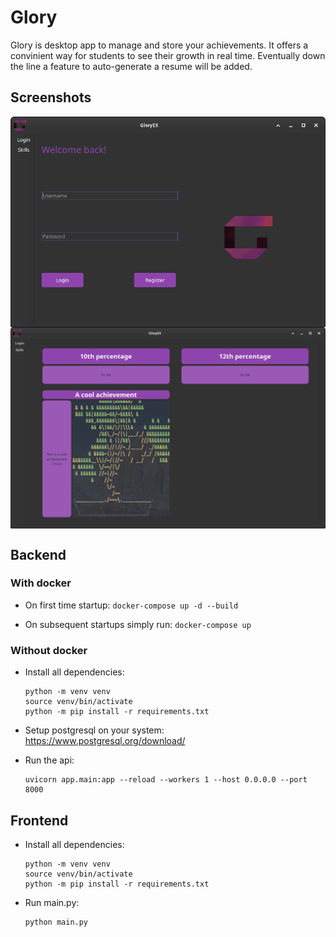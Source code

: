 # Glory
Glory is desktop app to manage and store your achievements. It offers a convinient way for students to see their growth in real time.
Eventually down the line a feature to auto-generate a resume will be added.

## Screenshots
<div style="display: grid">
    <img src=./screenshots/login.png>
    <img src=./screenshots/cards.png>
</div>

## Backend
### With docker

- On first time startup:
    ```docker-compose up -d --build```

- On subsequent startups simply run:
    ```docker-compose up```

### Without docker
- Install all dependencies:
    ```
    python -m venv venv
    source venv/bin/activate
    python -m pip install -r requirements.txt
    ```
-  Setup postgresql on your system:
    https://www.postgresql.org/download/

- Run the api:
    ```
    uvicorn app.main:app --reload --workers 1 --host 0.0.0.0 --port 8000
    ```

## Frontend
- Install all dependencies:
    ```
    python -m venv venv
    source venv/bin/activate
    python -m pip install -r requirements.txt
    ```

- Run main.py:
    ```
    python main.py
    ```
